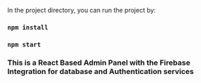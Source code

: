 
In the project directory, you can run the project by:

### `npm install`
### `npm start`

### This is  a React Based Admin Panel with the Firebase Integration for database and Authentication services 
